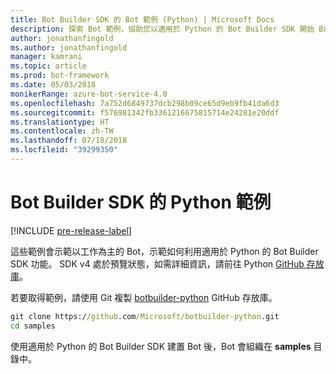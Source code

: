 ```yaml
---
title: Bot Builder SDK 的 Bot 範例 (Python) | Microsoft Docs
description: 探索 Bot 範例，協助您以適用於 Python 的 Bot Builder SDK 開始 Bot 開發。
author: jonathanfingold
ms.author: jonathanfingold
manager: kamrani
ms.topic: article
ms.prod: bot-framework
ms.date: 05/03/2018
monikerRange: azure-bot-service-4.0
ms.openlocfilehash: 7a752d6849737dcb298b09ce65d9eb9fb41da6d3
ms.sourcegitcommit: f576981342fb3361216675815714e24281e20ddf
ms.translationtype: HT
ms.contentlocale: zh-TW
ms.lasthandoff: 07/18/2018
ms.locfileid: "39299350"
---
```

# <a name="python-samples-for-bot-builder-sdk"></a>Bot Builder SDK 的 Python 範例
[!INCLUDE [pre-release-label](../includes/pre-release-label.md)]

這些範例會示範以工作為主的 Bot，示範如何利用適用於 Python 的 Bot Builder SDK 功能。 SDK v4 處於預覽狀態，如需詳細資訊，請前往 Python [GitHub 存放庫](https://github.com/Microsoft/botbuilder-python)。 

若要取得範例，請使用 Git 複製 [botbuilder-python](https://github.com/Microsoft/botbuilder-python) GitHub 存放庫。

```cmd
git clone https://github.com/Microsoft/botbuilder-python.git
cd samples
```
使用適用於 Python 的 Bot Builder SDK 建置 Bot 後，Bot 會組織在 **samples** 目錄中。
